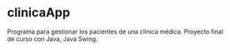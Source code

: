 # clinicaApp
Programa para gestionar los pacientes de una clínica médica. Proyecto final de curso con Java, Java Swing.
